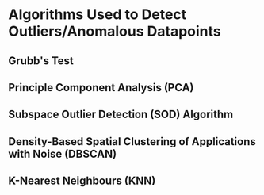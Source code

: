 # Algorithms Used to Detect Outliers/Anomalous Datapoints

## Grubb's Test



## Principle Component Analysis (PCA)



## Subspace Outlier Detection (SOD) Algorithm



## Density-Based Spatial Clustering of Applications with Noise (DBSCAN)



## K-Nearest Neighbours (KNN)

